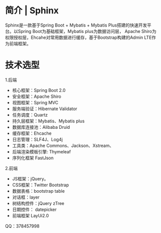 
# 简介 | Sphinx
Sphinx是一款基于Spring Boot + Mybatis + Mybatis Plus搭建的快速开发平台。以Spring Boot为基础框架，Mybatis plus为数据访问层，
 Apache Shiro为权限授权层，Ehcahe对常用数据进行缓存，基于Bootstrap构建的Admin LTE作为前端框架。


	
# 技术选型
1.后端
 * 核心框架：Spring Boot 2.0
 * 安全框架：Apache Shiro
 * 视图框架：Spring MVC
 * 服务端验证：Hibernate Validator
 * 任务调度：Quartz
 * 持久层框架：Mybatis、Mybatis plus
 * 数据库连接池：Alibaba Druid
 * 缓存框架：Ehcache
 * 日志管理：SLF4J、Log4j
 * 工具类：Apache Commons、Jackson、Xstream、
 * 后端渲染模板引擎: Thymeleaf
 * 序列化框架 FastJson

2.前端

 * JS框架：jQuery。
 * CSS框架：Twitter Bootstrap
 * 数据表格：bootstrap table
 * 对话框：layer
 * 树结构控件：jQuery zTree
 * 日期控件： datepicker
 * 前端框架 LayUi2.0

 QQ：378457998  